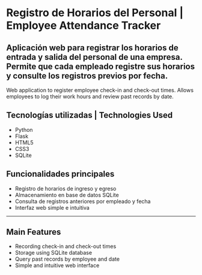 # Registro de Horarios del Personal | Employee Attendance Tracker

Aplicación web para registrar los horarios de entrada y salida del personal de una empresa. Permite que cada empleado registre sus horarios y consulte los registros previos por fecha.
----
Web application to register employee check-in and check-out times. Allows employees to log their work hours and review past records by date.

## Tecnologías utilizadas | Technologies Used
- Python
- Flask
- HTML5
- CSS3
- SQLite

## Funcionalidades principales
- Registro de horarios de ingreso y egreso
- Almacenamiento en base de datos SQLite
- Consulta de registros anteriores por empleado y fecha
- Interfaz web simple e intuitiva
---
## Main Features
- Recording check-in and check-out times
- Storage using SQLite database
- Query past records by employee and date
- Simple and intuitive web interface

